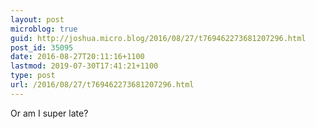 ```yaml
---
layout: post
microblog: true
guid: http://joshua.micro.blog/2016/08/27/t769462273681207296.html
post_id: 35095
date: 2016-08-27T20:11:16+1100
lastmod: 2019-07-30T17:41:21+1100
type: post
url: /2016/08/27/t769462273681207296.html
---
```

Or am I super late?
